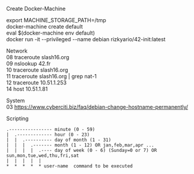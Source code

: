 Create Docker-Machine

export MACHINE_STORAGE_PATH=/tmp  
docker-machine create default  
eval $(docker-machine env default)  
docker run -it --privileged --name debian rizkyario/42-init:latest  

Network  
08 traceroute slash16.org  
09 nslookup 42.fr  
10 traceroute slash16.org  
11 traceroute slash16.org | grep nat-1  
12 traceroute 10.51.1.253  
14 host 10.51.1.81  


System  
03 https://www.cyberciti.biz/faq/debian-change-hostname-permanently/  

Scripting  
```
.---------------- minute (0 - 59)  
|  .------------- hour (0 - 23)  
|  |  .---------- day of month (1 - 31)  
|  |  |  .------- month (1 - 12) OR jan,feb,mar,apr ...  
|  |  |  |  .---- day of week (0 - 6) (Sunday=0 or 7) OR sun,mon,tue,wed,thu,fri,sat  
|  |  |  |  |  
*  *  *  *  * user-name  command to be executed  
```
